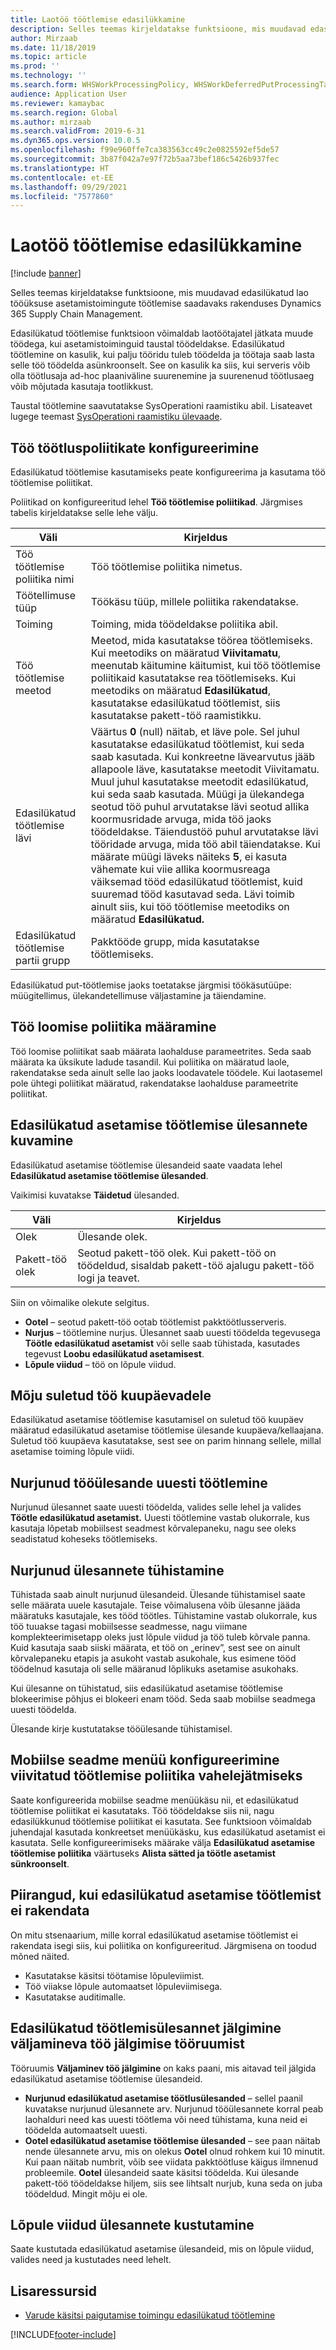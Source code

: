 ```yaml
---
title: Laotöö töötlemise edasilükkamine
description: Selles teemas kirjeldatakse funktsioone, mis muudavad edasilükatud lao tööüksuse toimingute töötlemise saadavaks rakenduses  Dynamics 365 Supply Chain Management.
author: Mirzaab
ms.date: 11/18/2019
ms.topic: article
ms.prod: ''
ms.technology: ''
ms.search.form: WHSWorkProcessingPolicy, WHSWorkDeferredPutProcessingTask
audience: Application User
ms.reviewer: kamaybac
ms.search.region: Global
ms.author: mirzaab
ms.search.validFrom: 2019-6-31
ms.dyn365.ops.version: 10.0.5
ms.openlocfilehash: f99e960ffe7ca383563cc49c2e0825592ef5de57
ms.sourcegitcommit: 3b87f042a7e97f72b5aa73bef186c5426b937fec
ms.translationtype: HT
ms.contentlocale: et-EE
ms.lasthandoff: 09/29/2021
ms.locfileid: "7577860"
---
```

# <a name="deferred-processing-of-warehouse-work"></a>Laotöö töötlemise edasilükkamine

[!include [banner](../includes/banner.md)]

Selles teemas kirjeldatakse funktsioone, mis muudavad edasilükatud lao tööüksuse asetamistoimingute töötlemise saadavaks rakenduses Dynamics 365 Supply Chain Management.

Edasilükatud töötlemise funktsioon võimaldab laotöötajatel jätkata muude töödega, kui asetamistoiminguid taustal töödeldakse. Edasilükatud töötlemine on kasulik, kui palju tööridu tuleb töödelda ja töötaja saab lasta selle töö töödelda asünkroonselt. See on kasulik ka siis, kui serveris võib olla töötlusaja ad-hoc plaaniväline suurenemine ja suurenenud töötlusaeg võib mõjutada kasutaja tootlikkust.

Taustal töötlemine saavutatakse SysOperationi raamistiku abil. Lisateavet lugege teemast [SysOperationi raamistiku ülevaade](/dynamicsax-2012/developer/sysoperation-framework-overview).

## <a name="configuring-the-work-processing-policies"></a>Töö töötluspoliitikate konfigureerimine

Edasilükatud töötlemise kasutamiseks peate konfigureerima ja kasutama töö töötlemise poliitikat.

Poliitikad on konfigureeritud lehel **Töö töötlemise poliitikad**. Järgmises tabelis kirjeldatakse selle lehe välju.

| Väli                           | Kirjeldus |
|---------------------------------|-------------|
| Töö töötlemise poliitika nimi     | Töö töötlemise poliitika nimetus. |
| Töötellimuse tüüp                 | Töökäsu tüüp, millele poliitika rakendatakse. |
| Toiming                       | Toiming, mida töödeldakse poliitika abil. |
| Töö töötlemise meetod          | Meetod, mida kasutatakse töörea töötlemiseks. Kui meetodiks on määratud **Viivitamatu**, meenutab käitumine käitumist, kui töö töötlemise poliitikaid kasutatakse rea töötlemiseks. Kui meetodiks on määratud **Edasilükatud**, kasutatakse edasilükatud töötlemist, siis kasutatakse pakett-töö raamistikku. |
| Edasilükatud töötlemise lävi   | Väärtus **0** (null) näitab, et läve pole. Sel juhul kasutatakse edasilükatud töötlemist, kui seda saab kasutada. Kui konkreetne lävearvutus jääb allapoole läve, kasutatakse meetodit Viivitamatu. Muul juhul kasutatakse meetodit edasilükatud, kui seda saab kasutada. Müügi ja ülekandega seotud töö puhul arvutatakse lävi seotud allika koormusridade arvuga, mida töö jaoks töödeldakse. Täiendustöö puhul arvutatakse lävi tööridade arvuga, mida töö abil täiendatakse. Kui määrate müügi läveks näiteks **5**, ei kasuta vähemate kui viie allika koormusreaga väiksemad tööd edasilükatud töötlemist, kuid suuremad tööd kasutavad seda. Lävi toimib ainult siis, kui töö töötlemise meetodiks on määratud **Edasilükatud.** |
| Edasilükatud töötlemise partii grupp |Pakktööde grupp, mida kasutatakse töötlemiseks. |

Edasilükatud put-töötlemise jaoks toetatakse järgmisi töökäsutüüpe: müügitellimus, ülekandetellimuse väljastamine ja täiendamine.

## <a name="assigning-the-work-creation-policy"></a>Töö loomise poliitika määramine

Töö loomise poliitikat saab määrata laohalduse parameetrites. Seda saab määrata ka üksikute ladude tasandil. Kui poliitika on määratud laole, rakendatakse seda ainult selle lao jaoks loodavatele töödele. Kui laotasemel pole ühtegi poliitikat määratud, rakendatakse laohalduse parameetrite poliitikat.

## <a name="viewing-the-deferred-put-processing-tasks"></a>Edasilükatud asetamise töötlemise ülesannete kuvamine

Edasilükatud asetamise töötlemise ülesandeid saate vaadata lehel **Edasilükatud asetamise töötlemise ülesanded**.

Vaikimisi kuvatakse **Täidetud** ülesanded.

| Väli            | Kirjeldus |
|------------------|-------------|
| Olek           | Ülesande olek. |
| Pakett-töö olek | Seotud pakett-töö olek. Kui pakett-töö on töödeldud, sisaldab pakett-töö ajalugu pakett-töö logi ja teavet. |

Siin on võimalike olekute selgitus.

- **Ootel** – seotud pakett-töö ootab töötlemist pakktöötlusserveris.
- **Nurjus** – töötlemine nurjus. Ülesannet saab uuesti töödelda tegevusega  **Töötle edasilükatud asetamist** või selle saab tühistada, kasutades tegevust **Loobu edasilükatud asetamisest**.
- **Lõpule viidud** – töö on lõpule viidud.

## <a name="impact-on-closed-work-dates"></a>Mõju suletud töö kuupäevadele

Edasilükatud asetamise töötlemise kasutamisel on suletud töö kuupäev määratud edasilükatud asetamise töötlemise ülesande kuupäeva/kellaajana. Suletud töö kuupäeva kasutatakse, sest see on parim hinnang sellele, millal asetamise toiming lõpule viidi.

## <a name="reprocessing-a-failed-task"></a>Nurjunud tööülesande uuesti töötlemine

Nurjunud ülesannet saate uuesti töödelda, valides selle lehel ja valides **Töötle edasilükatud asetamist.** Uuesti töötlemine vastab olukorrale, kus kasutaja lõpetab mobiilsest seadmest kõrvalepaneku, nagu see oleks seadistatud koheseks töötlemiseks.

## <a name="canceling-failed-tasks"></a>Nurjunud ülesannete tühistamine

Tühistada saab ainult nurjunud ülesandeid. Ülesande tühistamisel saate selle määrata uuele kasutajale. Teise võimalusena võib ülesanne jääda määratuks kasutajale, kes tööd töötles. Tühistamine vastab olukorrale, kus töö tuuakse tagasi mobiilsesse seadmesse, nagu viimane komplekteerimisetapp oleks just lõpule viidud ja töö tuleb kõrvale panna. Kuid kasutaja saab siiski määrata, et töö on „erinev”, sest see on ainult kõrvalepaneku etapis ja asukoht vastab asukohale, kus esimene tööd töödelnud kasutaja oli selle määranud lõplikuks asetamise asukohaks.

Kui ülesanne on tühistatud, siis edasilükatud asetamise töötlemise blokeerimise põhjus ei blokeeri enam tööd. Seda saab mobiilse seadmega uuesti töödelda.

Ülesande kirje kustutatakse tööülesande tühistamisel.

## <a name="configuring-the-mobile-device-menu-to-skip-the-deferred-processing-policy"></a>Mobiilse seadme menüü konfigureerimine viivitatud töötlemise poliitika vahelejätmiseks

Saate konfigureerida mobiilse seadme menüükäsu nii, et edasilükatud töötlemise poliitikat ei kasutataks. Töö töödeldakse siis nii, nagu edasilükkunud töötlemise poliitikat ei kasutata. See funktsioon võimaldab juhendajal kasutada konkreetset menüükäsku, kus edasilükatud asetamist ei kasutata. Selle konfigureerimiseks määrake välja **Edasilükatud asetamise töötlemise poliitika** väärtuseks **Alista sätted ja töötle asetamist sünkroonselt**. 

## <a name="restrictions-when-the-deferred-put-processing-isnt-applied"></a>Piirangud, kui edasilükatud asetamise töötlemist ei rakendata

On mitu stsenaarium, mille korral edasilükatud asetamise töötlemist ei rakendata isegi siis, kui poliitika on konfigureeritud. Järgmisena on toodud mõned näited.

- Kasutatakse käsitsi töötamise lõpuleviimist.
- Töö viiakse lõpule automaatset lõpuleviimisega.
- Kasutatakse auditimalle.


## <a name="monitoring-the-deferred-processing-tasks-from-the-outbound-work-monitoring-workspace"></a>Edasilükatud töötlemisülesannet jälgimine väljamineva töö jälgimise tööruumist

Tööruumis **Väljaminev töö jälgimine** on kaks paani, mis aitavad teil jälgida edasilükatud asetamise töötlemise ülesandeid.

- **Nurjunud edasilükatud asetamise töötlusülesanded** – sellel paanil kuvatakse nurjunud ülesannete arv. Nurjunud tööülesannete korral peab laohalduri need kas uuesti töötlema või need tühistama, kuna neid ei töödelda automaatselt uuesti.
- **Ootel edasilükatud asetamise töötlemise ülesanded** – see paan näitab nende ülesannete arvu, mis on olekus **Ootel** olnud rohkem kui 10 minutit. Kui paan näitab numbrit, võib see viidata pakktöötluse käigus ilmnenud probleemile. **Ootel** ülesandeid saate käsitsi töödelda. Kui ülesande pakett-töö töödeldakse hiljem, siis see lihtsalt nurjub, kuna seda on juba töödeldud. Mingit mõju ei ole.

## <a name="deleting-completed-tasks"></a>Lõpule viidud ülesannete kustutamine

Saate kustutada edasilükatud asetamise ülesandeid, mis on lõpule viidud, valides need ja kustutades need lehelt.

## <a name="additional-resources"></a>Lisaressursid

- [Varude käsitsi paigutamise toimingu edasilükatud töötlemine](deferred-processing-manual-inventory-movement.md)

[!INCLUDE[footer-include](../../includes/footer-banner.md)]